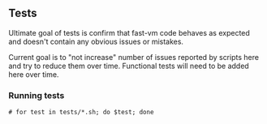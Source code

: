 ## Tests
Ultimate goal of tests is confirm that fast-vm code behaves as expected and doesn't contain any obvious issues or mistakes.

Current goal is to "not increase" number of issues reported by scripts here and try to reduce them over time.
Functional tests will need to be added here over time.

### Running tests
~~~
# for test in tests/*.sh; do $test; done
~~~
